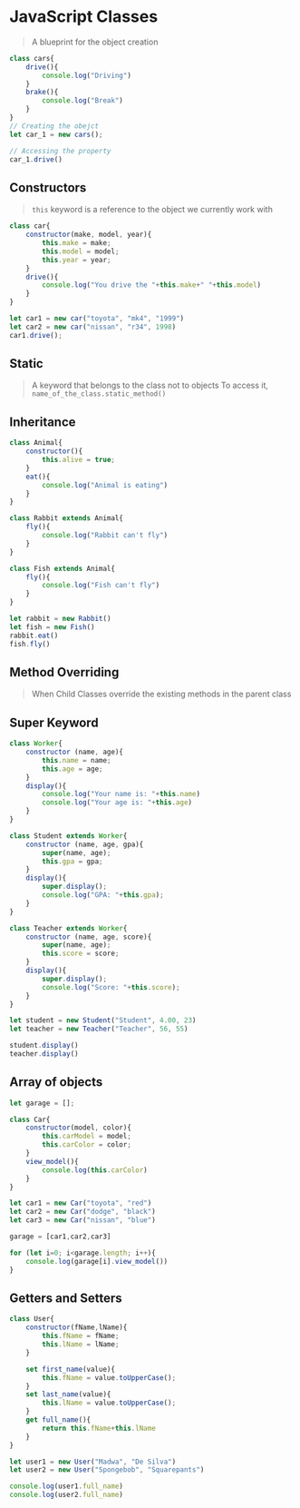 # JavaScript Classes

> A blueprint for the object creation

```javascript
class cars{
    drive(){
        console.log("Driving")
    }
    brake(){
        console.log("Break")
    }
}
// Creating the obejct
let car_1 = new cars();

// Accessing the property
car_1.drive()
```

## Constructors

> `this` keyword is a reference to the object we currently work with

```javascript
class car{
    constructor(make, model, year){
        this.make = make;
        this.model = model;
        this.year = year;
    }
    drive(){
        console.log("You drive the "+this.make+" "+this.model)
    }
}

let car1 = new car("toyota", "mk4", "1999")
let car2 = new car("nissan", "r34", 1998)
car1.drive();
```

## Static

> A keyword that belongs to the class not to objects
> To access it, `name_of_the_class.static_method()`

## Inheritance

```javascript
class Animal{
    constructor(){
        this.alive = true;
    }
    eat(){
        console.log("Animal is eating")
    }
}

class Rabbit extends Animal{
    fly(){
        console.log("Rabbit can't fly")
    }
}

class Fish extends Animal{
    fly(){
        console.log("Fish can't fly")
    }
}

let rabbit = new Rabbit()
let fish = new Fish()
rabbit.eat()
fish.fly()
```

## Method Overriding

> When Child Classes override the existing methods in the parent class

## Super Keyword

```javascript
class Worker{
    constructor (name, age){
        this.name = name;
        this.age = age;
    }
    display(){
        console.log("Your name is: "+this.name)
        console.log("Your age is: "+this.age)
    }
}

class Student extends Worker{
    constructor (name, age, gpa){
        super(name, age);
        this.gpa = gpa;
    }
    display(){
        super.display();
        console.log("GPA: "+this.gpa);
    }
}

class Teacher extends Worker{
    constructor (name, age, score){
        super(name, age);
        this.score = score;
    }
    display(){
        super.display();
        console.log("Score: "+this.score);
    }
}

let student = new Student("Student", 4.00, 23)
let teacher = new Teacher("Teacher", 56, 55)

student.display()
teacher.display()
```

## Array of objects

```javascript
let garage = [];

class Car{
    constructor(model, color){
        this.carModel = model;
        this.carColor = color;
    }
    view_model(){
        console.log(this.carColor)
    }
}

let car1 = new Car("toyota", "red")
let car2 = new Car("dodge", "black")
let car3 = new Car("nissan", "blue")

garage = [car1,car2,car3]

for (let i=0; i<garage.length; i++){
    console.log(garage[i].view_model())
}
```

## Getters and Setters

```javascript
class User{
    constructor(fName,lName){
        this.fName = fName;
        this.lName = lName;
    }

    set first_name(value){
        this.fName = value.toUpperCase();
    }
    set last_name(value){
        this.lName = value.toUpperCase();
    }
    get full_name(){
        return this.fName+this.lName
    }
}

let user1 = new User("Madwa", "De Silva")
let user2 = new User("Spongebob", "Squarepants")

console.log(user1.full_name)
console.log(user2.full_name)
```

